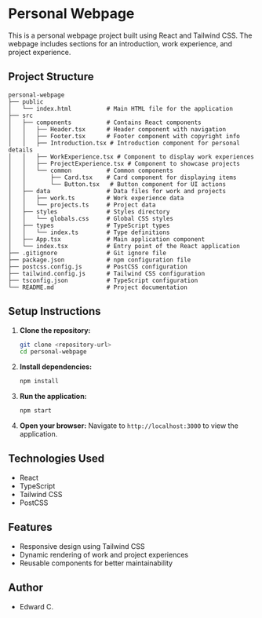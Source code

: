 # Personal Webpage

This is a personal webpage project built using React and Tailwind CSS. The webpage includes sections for an introduction, work experience, and project experience.

## Project Structure

```
personal-webpage
├── public
│   └── index.html          # Main HTML file for the application
├── src
│   ├── components          # Contains React components
│   │   ├── Header.tsx      # Header component with navigation
│   │   ├── Footer.tsx      # Footer component with copyright info
│   │   ├── Introduction.tsx # Introduction component for personal details
│   │   ├── WorkExperience.tsx # Component to display work experiences
│   │   ├── ProjectExperience.tsx # Component to showcase projects
│   │   └── common          # Common components
│   │       ├── Card.tsx    # Card component for displaying items
│   │       └── Button.tsx   # Button component for UI actions
│   ├── data                # Data files for work and projects
│   │   ├── work.ts         # Work experience data
│   │   └── projects.ts     # Project data
│   ├── styles              # Styles directory
│   │   └── globals.css     # Global CSS styles
│   ├── types               # TypeScript types
│   │   └── index.ts        # Type definitions
│   ├── App.tsx             # Main application component
│   └── index.tsx           # Entry point of the React application
├── .gitignore              # Git ignore file
├── package.json            # npm configuration file
├── postcss.config.js       # PostCSS configuration
├── tailwind.config.js      # Tailwind CSS configuration
├── tsconfig.json           # TypeScript configuration
└── README.md               # Project documentation
```

## Setup Instructions

1. **Clone the repository:**
   ```bash
   git clone <repository-url>
   cd personal-webpage
   ```

2. **Install dependencies:**
   ```bash
   npm install
   ```

3. **Run the application:**
   ```bash
   npm start
   ```

4. **Open your browser:**
   Navigate to `http://localhost:3000` to view the application.

## Technologies Used

- React
- TypeScript
- Tailwind CSS
- PostCSS

## Features

- Responsive design using Tailwind CSS
- Dynamic rendering of work and project experiences
- Reusable components for better maintainability

## Author

- Edward C.